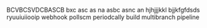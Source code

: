BCVBCSVDCBASCB
bxc asc as na
asbc asnc an 
hjhjjjkkl
bjjkfgfdsds
ryuuiuiiooip
webhook
pollscm
periodcally build
multibranch pipeline
